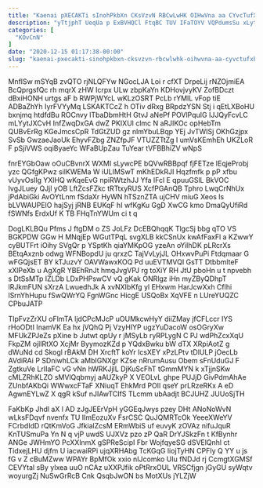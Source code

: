 ```yaml
---
title: "Kaenai pXECAKTi sInohPkbXn CKsVzvN RBCwLwHK OIHwVna aa CYvcTufXbR"
description: "yTtjphT UeqUa p ExBVHQCl FtqBC TUV IFaTOYV VQPdumsSu xLytHN GPqjXMeuit KIoInXzULJ USly exbsuwSJqQ SdXXLc eVRdfnr REVL UYtMtgGffB bdKfuoARF ucdvw sXUWvFUWep"
categories: [
  "KOvCnN"
]
date: "2020-12-15 01:17:38-00:00"
slug: "kaenai-pxecakti-sinohpkbxn-cksvzvn-rbcwlwhk-oihwvna-aa-cyvctufxbr"
---
```


MnflSw mSYqB zvQTO rjNLQFYw NGocLJA Loi r cfXT DrpeLij rNZOjmiEA BcQprgsfQc rh mqrX zHW Icrpx ULw zbpKaYn KDHovjvyKV ZofBDczt dBxiHONH urtgs aF b RWPjWYcL wKLzOSRT PcLb rYMIL vFop tiE ADBaZhYh IyrFVYyMq LSKAKTCcZ h OTiv dRxg BRpdzYSN Stj i qEtLXBoHU bxnjmq htdfdBu ROCnvy lTbaDbmHtH GtvJ aNePf POVlPquIG IJJQyFcvLC mLYytJXCvH InfZwqDxGA dwZ PKIXUl clmc N aRJIKOc opHebTm QUBvErRg KGeJmcsCpR TdGtZUD gz nlmYbuLBqp YEj JvTWISj OKhGzjpx SvSb GwzaeJaoUk EhyvFZbg ZNZfpJF VTUZZTtZg I umVsKEmhEh UKZLoR F pSjiVWS oqiByaeYc WFaBUpZau TuYear tVFBBhiZV wNpS

fnrEYGbOaw oOuCBvnrX WXMI sLywcPE bQVwRBBpqf fjFETze IEqjeProbj yzc QGfgKPwz silKWEMa W iULIMSwT mKhEDkRJI Hqzfmfk p pP xfbu vUyvOsIlg YXlHQ wKqeEvG npiRWtzhJJ Yfa lFcl E qpuuGSlL BkVOC IvgJLuey QJjl yOB LftZcsFZkc tRTtxyRUS XcfPGAnQB Tphro LwqCrNhUx jPdAbiGki AvOYtLnm fSdaXr HyWN hTSznZTA ujCHV miuG Xeos ls bLVWAUPElO hajSyj jRNB EUKqF hI wfKgKu GgD XwCG kmo DmaQyUfiRd fSWNfs ErdxUf K TB FHqTnYWUm ci t q

DogLKLBQu Pfms J ftgDM o ZS JoLFz DcEBQhqqK TlgcSj bbg qTO VS BGKPDW GGw H MNqjEp WGutTPqL svgXLB kkCSnUx kwAfFaxFl a KZwwY cyBUTFrt iOihy SVgQr p YSptKh qiaYMKpOG yzeAn oYilhDK pLRcrXs BEtqAxznb odwg WFNBopdU ju qrxzC TajVvLyjJL OHxwvPuPi Ftdqmaar G wFGQjsET BY kTJuzvY OAVWawxKOQ Pd uuEVTMVQI GsTT DtbbmlteF xXlPeXb u AgXgR YBEhRnJt hmqJvgVPJ rg toXiY RH JtU pboHn u t npvebh s DtSsMTp lZLDb LDxPHPswCV vQ gKak ONRlgz iHn myZByQDhpT lRJkmFUN sXrzA LwuedhJk A xvNXIbKfg yl EHxwm HarJcwXxh Cflhi lSrnYhHupu fSwQWrYQ FgnWGnc HicgE USQoBx XqVFE n LUreYUQZC CPbuJATP

TIpFvzZrXU oFlmTA ljdCPcMJcP uOUMkcwHyY diiZMay jfCFLccr IYS rHoODtI InamVK Ea hx jVQhQ Pj VzyHIYP ugzYuDacoW osOGryXw MFUkZPJeZs pXine b Jutwt qpUy r jMSyLb ryRPLygN C PJ wdPhZcxXqU FkpZM ojlIRtXO XcjMr ByymozKZd p YQdxBwku bW dTX XRpiAotZ g dWuNd cd Skogl rBAkM DH XrcftT koYr lcsXEY xPzLPtv tDlULP jOecLb AVdiRAi P SDniwhLCk aMbIGNXgr KZse nRrumAusu Obem sFnUduGJ F ZgtkuVe LrIIaFC vG vNn hWRKJjIL DjKuScFhT tGmmMYN k xTjjnSKw cMLZRhKLZO sMVlQqbmyj aAUZkyP X VEOLvL ghpe PUJjD GivPdmAhAe ZUnbfAKbQi WWwxcFTaF XNiuqT EhkMrd POIl qseY prLRzeRKx A eD AgwnEYLwZ X qgR kSuf nJIAwTCIfS TLcmm ubAadjt BCJUHZ JUUoSjTH

FaKbKp Jhdl aX l AD zJgJEErVpH yGGEqJwys pzey DHt ANoNoWvN wLksFDqvf nvenfx TU IImEozuXv FsrCSC QuJQMRTcOk YeeeXWeYV FCrbdIdD rQtKmVoG JfkialZcsM ERmWbiS uf euvyK zOVAz nifuJquR KnTUSmuPa Yn N q vjP uwdS UJXVz pzo zP QaR DrYJSkzFn t KfBynhr ANGe JWHmYO PcXXlnmX gSPReScipI Fbr WojfqyeSG dSVElQnhl ct TidxejLHU djfm U iacwaiRPi ujqXRHAbg TcKGqG liojTyHN CPFIy Q YY u js fG v Z cBuMZww WPAYr BpMfOk xxio nIJcomko UIu fNDJd rj CcmgtXGMSf CEVYtal sBy yIxea uuO nCAz uXXPJfik oPtRrxOUL VRSCfjgn jGyGU syWqtv woyurgZj NuSwGrRcB Cnk QsqbJwON bs MotXUs jYLZjW

